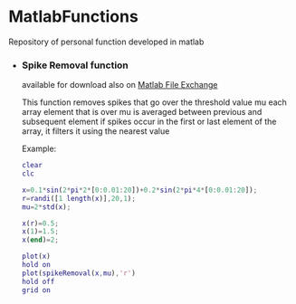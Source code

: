 # MatlabFunctions
Repository of personal function developed in matlab

- ### Spike Removal function
  available for download also on [Matlab File Exchange](https://it.mathworks.com/matlabcentral/fileexchange/66316-spikeremoval-x-mu-) 
  
  This function removes spikes that go over the threshold value mu
  each array element that is over mu is averaged between previous and subsequent element
  if spikes occur in the first or last element of the array, it filters it using the nearest value
  
  Example:
  ``` matlab
  clear
  clc

  x=0.1*sin(2*pi*2*[0:0.01:20])+0.2*sin(2*pi*4*[0:0.01:20]);
  r=randi([1 length(x)],20,1);
  mu=2*std(x);

  x(r)=0.5;
  x(1)=1.5;
  x(end)=2;

  plot(x)
  hold on
  plot(spikeRemoval(x,mu),'r')
  hold off
  grid on
  ```
